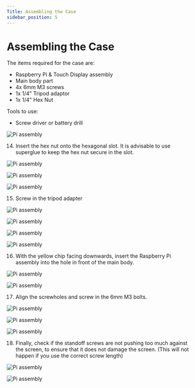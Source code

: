 ```yaml
---
Title: Assembling the Case
sidebar_position: 5
---
```


# Assembling the Case

The items required for the case are:

- Raspberry Pi & Touch Display assembly
- Main body part
- 4x 6mm M3 screws
- 1x 1/4" Tripod adaptor
- 1x 1/4" Hex Nut

Tools to use:

- Screw driver or battery drill

![Pi assembly](../../../static/img/assembly/case1.png)

14. Insert the hex nut onto the hexagonal slot. It is advisable to use superglue to keep the hex nut secure in the slot. 

![Pi assembly](../../../static/img/assembly/case2.png)

![Pi assembly](../../../static/img/assembly/case3.png)

![Pi assembly](../../../static/img/assembly/case4.png)

15. Screw in the tripod adapter

![Pi assembly](../../../static/img/assembly/case5.png)

![Pi assembly](../../../static/img/assembly/case6.png)

![Pi assembly](../../../static/img/assembly/case7.png)

![Pi assembly](../../../static/img/assembly/case8.png)

16. With the yellow chip facing downwards, insert the Raspberry Pi assembly into the hole in front of the main body.

![Pi assembly](../../../static/img/assembly/case9.png)

![Pi assembly](../../../static/img/assembly/case10.png)

17. Align the screwholes and screw in the 6mm M3 bolts.

![Pi assembly](../../../static/img/assembly/case11.png)

![Pi assembly](../../../static/img/assembly/case12.png)

![Pi assembly](../../../static/img/assembly/case13.png)

18. Finally, check if the standoff screws are not pushing too much against the screen, to ensure that it does not damage the screen. (This will not happen if you use the correct screw length)

![Pi assembly](../../../static/img/assembly/case14.png)

![Pi assembly](../../../static/img/assembly/pi30.jpg)
